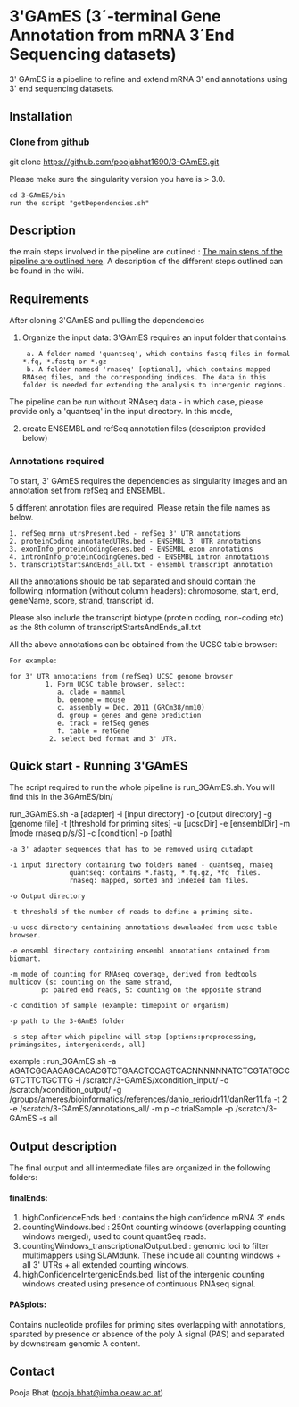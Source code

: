 # 3'GAmES (3´-terminal Gene Annotation from mRNA 3´End Sequencing datasets)
3' GAmES is a pipeline to refine and extend mRNA 3' end annotations using 3' end sequencing datasets. 

## Installation 

### Clone from github

git clone https://github.com/poojabhat1690/3-GAmES.git

Please make sure the singularity version you have is > 3.0. 

	cd 3-GAmES/bin
	run the script "getDependencies.sh"

## Description
the main steps involved in the pipeline are outlined :
[The main steps of the pipeline are outlined here](primingSites/flowchart.pdf).
A description of the different steps outlined can be found in the wiki.



## Requirements
After cloning 3'GAmES and pulling the dependencies
1. Organize the input data: 3'GAmES requires an input folder that contains. 

		a. A folder named 'quantseq', which contains fastq files in formal *.fq, *.fastq or *.gz
		b. A folder namesd 'rnaseq' [optional], which contains mapped RNAseq files, and the corresponding indices. The data in this folder is needed for extending the analysis to intergenic regions. 
The pipeline can be run without RNAseq data - in which case, please provide only a 'quantseq' in the input directory. In this mode, 

	 
2. create ENSEMBL and refSeq annotation files (descripton provided below)

### Annotations required
To start, 3' GAmES requires  the dependencies  as singularity images and an annotation set from refSeq and ENSEMBL. 

5 different annotation files are required. Please retain the file names as below.

	1. refSeq_mrna_utrsPresent.bed - refSeq 3' UTR annotations  
	2. proteinCoding_annotatedUTRs.bed - ENSEMBL 3' UTR annotations 
	3. exonInfo_proteinCodingGenes.bed - ENSEMBL exon annotations 
	4. intronInfo_proteinCodingGenes.bed - ENSEMBL intron annotations 
	5. transcriptStartsAndEnds_all.txt - ensembl transcript annotation  	

All the annotations should be tab separated and should contain the following information (without column headers): chromosome, start, end, geneName, score, strand, transcript id.

Please also include the transcript biotype (protein coding, non-coding etc) as the 8th column of  transcriptStartsAndEnds_all.txt


All the above annotations can be obtained from the UCSC table browser:

	For example:
		
	for 3' UTR annotations from (refSeq) UCSC genome browser                                                                                                                                    
             1. Form UCSC table browser, select:
                a. clade = mammal 
                b. genome = mouse
                c. assembly = Dec. 2011 (GRCm38/mm10)
                d. group = genes and gene prediction
                e. track = refSeq genes
                f. table = refGene
              2. select bed format and 3' UTR. 

## Quick start -  Running 3'GAmES

The script required to run the whole pipeline is run_3GAmES.sh. You will find this in the 3GAmES/bin/

run_3GAmES.sh -a [adapter] -i [input directory] -o [output directory] -g [genome file] -t [threshold for priming sites]
-u [ucscDir] -e [ensemblDir] -m [mode rnaseq p/s/S] -c [condition] -p [path]
 
 
 	-a 3' adapter sequences that has to be removed using cutadapt
 
 	-i input directory containing two folders named - quantseq, rnaseq
                   quantseq: contains *.fastq, *.fq.gz, *fq  files. 
                   rnaseq: mapped, sorted and indexed bam files. 
 
 	-o Output directory
 
 	-t threshold of the number of reads to define a priming site.
 
 	-u ucsc directory containing annotations downloaded from ucsc table browser. 
 
 	-e ensembl directory containing ensembl annotations ontained from biomart. 
 
 	-m mode of counting for RNAseq coverage, derived from bedtools multicov (s: counting on the same strand, 
            p: paired end reads, S: counting on the opposite strand
 
 	-c condition of sample (example: timepoint or organism)
	
	-p path to the 3-GAmES folder

	-s step after which pipeline will stop [options:preprocessing, primingsites, intergenicends, all]

example : run_3GAmES.sh -a AGATCGGAAGAGCACACGTCTGAACTCCAGTCACNNNNNNATCTCGTATGCCGTCTTCTGCTTG -i /scratch/3-GAmES/xcondition_input/ -o /scratch/xcondition_output/ -g /groups/ameres/bioinformatics/references/danio_rerio/dr11/danRer11.fa -t 2  -e /scratch/3-GAmES/annotations_all/ -m p -c trialSample -p /scratch/3-GAmES -s all

## Output description
The final output and all intermediate files are organized in the following folders:

#### finalEnds:
 1. highConfidenceEnds.bed :  contains the high confidence mRNA 3' ends 
 2. countingWindows.bed :  250nt counting windows (overlapping counting windows merged), used to count quantSeq reads.
 3. countingWindows_transcriptionalOutput.bed : genomic loci to filter multimappers using SLAMdunk. These include all counting windows + all 3' UTRs + all extended counting windows. 
 4. highConfidenceIntergenicEnds.bed: list of the intergenic counting windows created using presence of continuous RNAseq signal.

#### PASplots:
Contains nucleotide profiles for priming sites overlapping with annotations, sparated by presence or absence of the poly A signal (PAS) and separated by downstream genomic A content. 



## Contact
Pooja Bhat (pooja.bhat@imba.oeaw.ac.at)        


